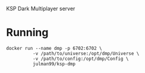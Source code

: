 KSP Dark Multiplayer server

# Running

```
docker run --name dmp -p 6702:6702 \
          -v /path/to/universe:/opt/dmp/Universe \
          -v /path/to/config:/opt/dmp/Config \
          julman99/ksp-dmp
```